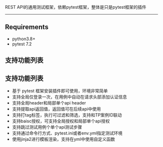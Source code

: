 REST API的通用测试框架，依赖pytest框架，整体是只是pytest框架的插件

----

Requirements
------------

* python3.8+
* pytest 7.2


支持功能列表
------------

支持功能列表
------------
* 基于 pytest 框架安装插件即可使用，环境非常简单
* 支持全局仅登录一次，在用例中自动在请求头部添加认证信息
* 支持全局header和局部单个api header
* 支持提取api返回值，返回值可在后续api中使用
* 支持打tag标签，执行可过滤和筛选，支持和TP案例ID联动
* 支持baisc授权，可支持全局授权和局部单个api授权
* 支持跳过测试用例个单个api测试步骤
* 支持通过命令行方式、pytest.ini或者env.yml指定测试环境
* 使用jinja2进行模板渲染，支持在yml中使用自定义函数